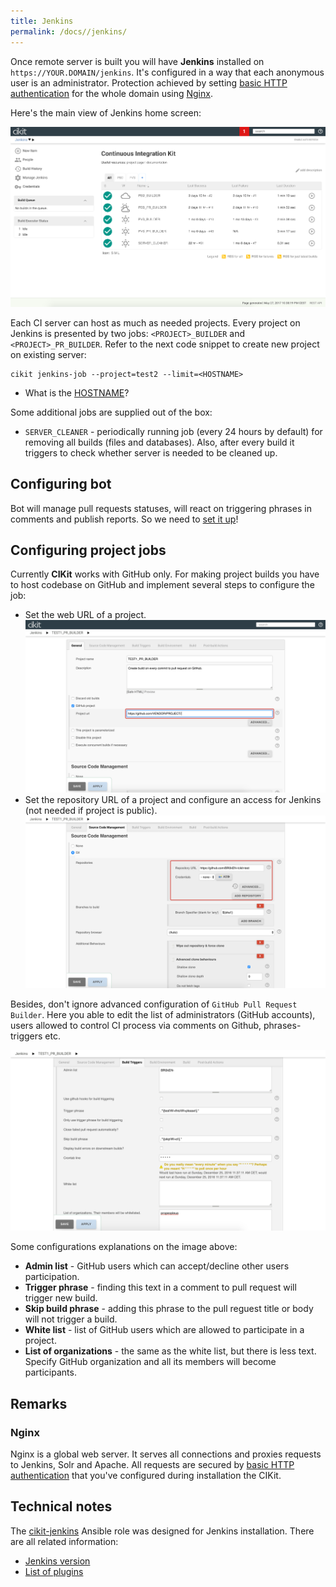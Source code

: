 ```yaml
---
title: Jenkins
permalink: /docs//jenkins/
---
```


Once remote server is built you will have **Jenkins** installed on `https://YOUR.DOMAIN/jenkins`. It's configured in a way that each anonymous user is an administrator. Protection achieved by setting [basic HTTP authentication](../basic-http-auth) for the whole domain using [Nginx](#nginx).

Here's the main view of Jenkins home screen:

![Home screen](images/home-screen.png)

Each CI server can host as much as needed projects. Every project on Jenkins is presented by two jobs: `<PROJECT>_BUILDER` and `<PROJECT>_PR_BUILDER`. Refer to the next code snippet to create new project on existing server:

```shell
cikit jenkins-job --project=test2 --limit=<HOSTNAME>
```

- What is the [HOSTNAME](../hosts-manager)?

Some additional jobs are supplied out of the box:

- `SERVER_CLEANER` - periodically running job (every 24 hours by default) for removing all builds (files and databases). Also, after every build it triggers to check whether server is needed to be cleaned up.

## Configuring bot

Bot will manage pull requests statuses, will react on triggering phrases in comments and publish reports. So we need to [set it up](github-bot)!

## Configuring project jobs

Currently **CIKit** works with GitHub only. For making project builds you have to host codebase on GitHub and implement several steps to configure the job:

- Set the web URL of a project. ![Pull request builder web URL](images/pr-builder-web-url.png)
- Set the repository URL of a project and configure an access for Jenkins (not needed if project is public). ![Pull request builder repository URL](images/pr-builder-repo.png)

Besides, don't ignore advanced configuration of `GitHub Pull Request Builder`. Here you able to edit the list of administrators (GitHub accounts), users allowed to control CI process via comments on Github, phrases-triggers etc.

![Pull request builder repository URL](images/pr-builder-ghprb.png)

Some configurations explanations on the image above:

- **Admin list** - GitHub users which can accept/decline other users participation.
- **Trigger phrase** - finding this text in a comment to pull request will trigger new build.
- **Skip build phrase** - adding this phrase to the pull reguest title or body will not trigger a build.
- **White list** - list of GitHub users which are allowed to participate in a project.
- **List of organizations** - the same as the white list, but there is less text. Specify GitHub organization and all its members will become participants.

## Remarks

### Nginx

Nginx is a global web server. It serves all connections and proxies requests to Jenkins, Solr and Apache. All requests are secured by [basic HTTP authentication](../basic-http-auth) that you've configured during installation the CIKit.

## Technical notes

The [cikit-jenkins](../../scripts/roles/cikit-jenkins) Ansible role was designed for Jenkins installation. There are all related information:

- [Jenkins version](../../scripts/roles/cikit-jenkins/vars/main.yml#L5)
- [List of plugins](../../scripts/roles/cikit-jenkins/defaults/main.yml#L29)

